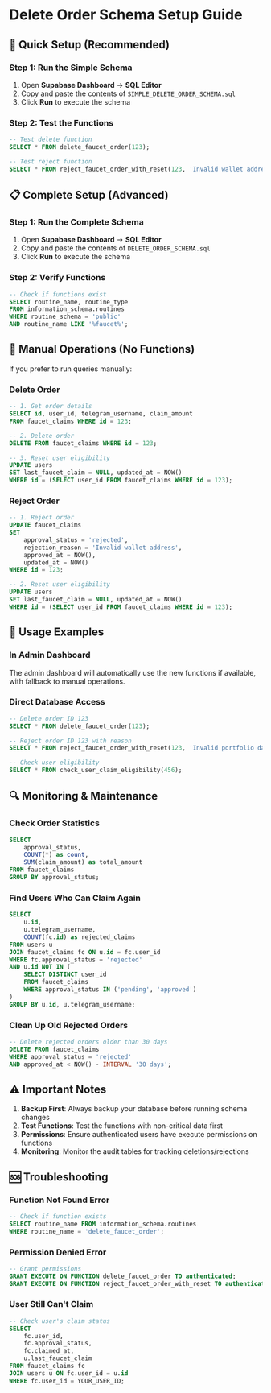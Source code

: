 # Delete Order Schema Setup Guide

## 🚀 Quick Setup (Recommended)

### Step 1: Run the Simple Schema
1. Open **Supabase Dashboard** → **SQL Editor**
2. Copy and paste the contents of `SIMPLE_DELETE_ORDER_SCHEMA.sql`
3. Click **Run** to execute the schema

### Step 2: Test the Functions
```sql
-- Test delete function
SELECT * FROM delete_faucet_order(123);

-- Test reject function  
SELECT * FROM reject_faucet_order_with_reset(123, 'Invalid wallet address');
```

## 📋 Complete Setup (Advanced)

### Step 1: Run the Complete Schema
1. Open **Supabase Dashboard** → **SQL Editor**
2. Copy and paste the contents of `DELETE_ORDER_SCHEMA.sql`
3. Click **Run** to execute the schema

### Step 2: Verify Functions
```sql
-- Check if functions exist
SELECT routine_name, routine_type 
FROM information_schema.routines 
WHERE routine_schema = 'public' 
AND routine_name LIKE '%faucet%';
```

## 🔧 Manual Operations (No Functions)

If you prefer to run queries manually:

### Delete Order
```sql
-- 1. Get order details
SELECT id, user_id, telegram_username, claim_amount 
FROM faucet_claims WHERE id = 123;

-- 2. Delete order
DELETE FROM faucet_claims WHERE id = 123;

-- 3. Reset user eligibility
UPDATE users 
SET last_faucet_claim = NULL, updated_at = NOW()
WHERE id = (SELECT user_id FROM faucet_claims WHERE id = 123);
```

### Reject Order
```sql
-- 1. Reject order
UPDATE faucet_claims 
SET 
    approval_status = 'rejected',
    rejection_reason = 'Invalid wallet address',
    approved_at = NOW(),
    updated_at = NOW()
WHERE id = 123;

-- 2. Reset user eligibility
UPDATE users 
SET last_faucet_claim = NULL, updated_at = NOW()
WHERE id = (SELECT user_id FROM faucet_claims WHERE id = 123);
```

## 🎯 Usage Examples

### In Admin Dashboard
The admin dashboard will automatically use the new functions if available, with fallback to manual operations.

### Direct Database Access
```sql
-- Delete order ID 123
SELECT * FROM delete_faucet_order(123);

-- Reject order ID 123 with reason
SELECT * FROM reject_faucet_order_with_reset(123, 'Invalid portfolio data');

-- Check user eligibility
SELECT * FROM check_user_claim_eligibility(456);
```

## 🔍 Monitoring & Maintenance

### Check Order Statistics
```sql
SELECT 
    approval_status,
    COUNT(*) as count,
    SUM(claim_amount) as total_amount
FROM faucet_claims 
GROUP BY approval_status;
```

### Find Users Who Can Claim Again
```sql
SELECT 
    u.id,
    u.telegram_username,
    COUNT(fc.id) as rejected_claims
FROM users u
JOIN faucet_claims fc ON u.id = fc.user_id
WHERE fc.approval_status = 'rejected'
AND u.id NOT IN (
    SELECT DISTINCT user_id 
    FROM faucet_claims 
    WHERE approval_status IN ('pending', 'approved')
)
GROUP BY u.id, u.telegram_username;
```

### Clean Up Old Rejected Orders
```sql
-- Delete rejected orders older than 30 days
DELETE FROM faucet_claims 
WHERE approval_status = 'rejected' 
AND approved_at < NOW() - INTERVAL '30 days';
```

## ⚠️ Important Notes

1. **Backup First**: Always backup your database before running schema changes
2. **Test Functions**: Test the functions with non-critical data first
3. **Permissions**: Ensure authenticated users have execute permissions on functions
4. **Monitoring**: Monitor the audit tables for tracking deletions/rejections

## 🆘 Troubleshooting

### Function Not Found Error
```sql
-- Check if function exists
SELECT routine_name FROM information_schema.routines 
WHERE routine_name = 'delete_faucet_order';
```

### Permission Denied Error
```sql
-- Grant permissions
GRANT EXECUTE ON FUNCTION delete_faucet_order TO authenticated;
GRANT EXECUTE ON FUNCTION reject_faucet_order_with_reset TO authenticated;
```

### User Still Can't Claim
```sql
-- Check user's claim status
SELECT 
    fc.user_id,
    fc.approval_status,
    fc.claimed_at,
    u.last_faucet_claim
FROM faucet_claims fc
JOIN users u ON fc.user_id = u.id
WHERE fc.user_id = YOUR_USER_ID;
```
